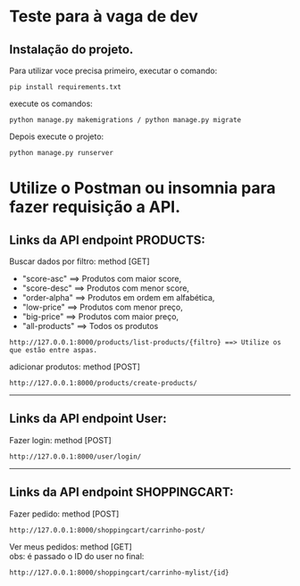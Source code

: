 <h1>Teste para à vaga de dev</h1>

## Instalação do projeto.
Para utilizar voce precisa primeiro, executar o comando:
```
pip install requirements.txt
```
execute os comandos:
```
python manage.py makemigrations / python manage.py migrate
```

Depois execute o projeto:
```
python manage.py runserver
```

# Utilize o Postman ou insomnia para fazer requisição a API.
## Links da API endpoint PRODUCTS:

Buscar dados por filtro: method [GET]

* "score-asc" ==> Produtos com maior score,<br>
* "score-desc" ==> Produtos com menor score,
* "order-alpha" ==> Produtos em ordem em alfabética,
* "low-price" ==> Produtos com menor preço,
* "big-price" ==> Produtos com maior preço,
* "all-products" ==> Todos os produtos

``` 
http://127.0.0.1:8000/products/list-products/{filtro} ==> Utilize os que estão entre aspas.
```
adicionar produtos: method [POST]
```
http://127.0.0.1:8000/products/create-products/
```
---------------------------------

## Links da API endpoint User:
Fazer login: method [POST]
```
http://127.0.0.1:8000/user/login/
``` 
-----
## Links da API endpoint SHOPPINGCART:
Fazer pedido: method [POST]
``` 
http://127.0.0.1:8000/shoppingcart/carrinho-post/
``` 

Ver meus pedidos: method [GET]<br>
obs: é passado o ID do user no final:
``` 
http://127.0.0.1:8000/shoppingcart/carrinho-mylist/{id}
``` 

